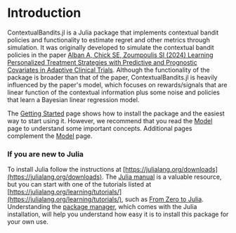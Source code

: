 Introduction
============

ContextualBandits.jl is a Julia package that implements contextual bandit policies and functionality to estimate regret and other metrics through simulation.
It was originally developed to simulate the contextual bandit policies in the paper [Alban A, Chick SE, Zoumpoulis SI (2024) Learning Personalized Treatment Strategies with Predictive and Prognostic Covariates in Adaptive Clinical Trials](https://papers.ssrn.com/sol3/papers.cfm?abstract_id=4160045). Although the functionality of the package is broader than that of the paper, ContextualBandits.jl is heavily influenced by the paper's model, which focuses on rewards/signals that are linear function of the contextual information plus some noise and policies that learn a Bayesian linear regression model.

The [Getting Started](@ref) page shows how to install the package and the easiest way to start using it. However, we recommend that you read the [Model](@ref) page to understand some important concepts. Additional pages complement the [Model](@ref) page.

### If you are new to Julia

To install Julia follow the instructions at [https://julialang.org/downloads](https://julialang.org/downloads). The [Julia manual](https://docs.julialang.org/en/v1/manual/getting-started/) is a valuable resource, but you can start with one of the tutorials listed at [https://julialang.org/learning/tutorials/](https://julialang.org/learning/tutorials/), such as [From Zero to Julia](https://techytok.com/from-zero-to-julia/). Understanding the [package manager](https://pkgdocs.julialang.org/v1/getting-started/), which comes with the Julia installation, will help you understand how easy it is to install this package for your own use.